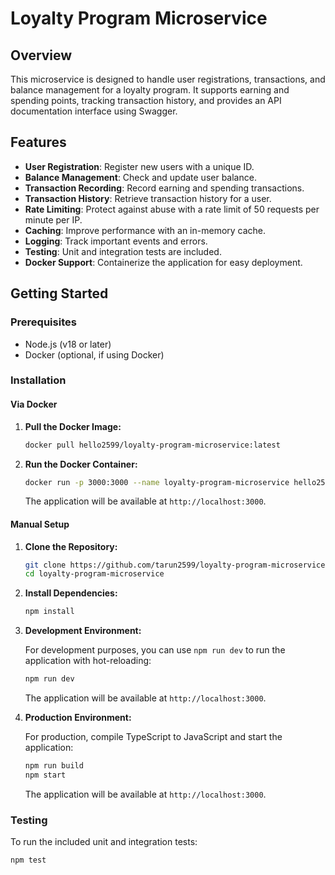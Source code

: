 # Loyalty Program Microservice

## Overview

This microservice is designed to handle user registrations, transactions, and balance management for a loyalty program. It supports earning and spending points, tracking transaction history, and provides an API documentation interface using Swagger.

## Features

- **User Registration**: Register new users with a unique ID.
- **Balance Management**: Check and update user balance.
- **Transaction Recording**: Record earning and spending transactions.
- **Transaction History**: Retrieve transaction history for a user.
- **Rate Limiting**: Protect against abuse with a rate limit of 50 requests per minute per IP.
- **Caching**: Improve performance with an in-memory cache.
- **Logging**: Track important events and errors.
- **Testing**: Unit and integration tests are included.
- **Docker Support**: Containerize the application for easy deployment.

## Getting Started

### Prerequisites

- Node.js (v18 or later)
- Docker (optional, if using Docker)

### Installation

#### Via Docker

1. **Pull the Docker Image:**

    ```bash
    docker pull hello2599/loyalty-program-microservice:latest
    ```

2. **Run the Docker Container:**

    ```bash
    docker run -p 3000:3000 --name loyalty-program-microservice hello2599/loyalty-program-microservice:latest
    ```

    The application will be available at `http://localhost:3000`.

#### Manual Setup

1. **Clone the Repository:**

    ```bash
    git clone https://github.com/tarun2599/loyalty-program-microservice.git
    cd loyalty-program-microservice
    ```

2. **Install Dependencies:**

    ```bash
    npm install
    ```

3. **Development Environment:**

    For development purposes, you can use `npm run dev` to run the application with hot-reloading:

    ```bash
    npm run dev
    ```

    The application will be available at `http://localhost:3000`.

4. **Production Environment:**

    For production, compile TypeScript to JavaScript and start the application:

    ```bash
    npm run build
    npm start
    ```

    The application will be available at `http://localhost:3000`.

### Testing

To run the included unit and integration tests:

```bash
npm test
